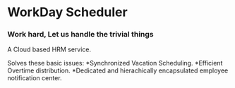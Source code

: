 <h1>WorkDay Scheduler</h1>
<h3>Work hard, Let us handle the trivial things</h3>
A Cloud based HRM service.

Solves these basic issues:
*Synchronized Vacation Scheduling.
*Efficient Overtime distribution.
*Dedicated and hierachically encapsulated employee notification center.


